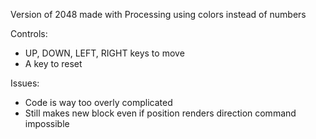 Version of 2048 made with Processing
using colors instead of numbers

Controls:
- UP, DOWN, LEFT, RIGHT keys to move
- A key to reset

Issues:
- Code is way too overly complicated
- Still makes new block even if position renders direction command impossible
